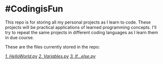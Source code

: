 # #CodingisFun
This repo is for storing all my personal projects as I learn to code. These projects will be practical applications of learned programming concepts. I'll try to repeat the same projects in different coding languages as I learn them in due course. 

These are the files currently stored in the repo:

[*1. HelloWorld.py*](https://github.com/NKGachoki/-CodingisFun/blob/main/HelloWorld.py)
[*2. Variables.py*](https://github.com/NKGachoki/-CodingisFun/blob/main/Variables.py)
[*3. If...else.py*](https://github.com/NKGachoki/-CodingisFun/blob/main/If...else.py)
